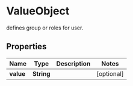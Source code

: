 

# ValueObject

defines group or roles for user.
## Properties

Name | Type | Description | Notes
------------ | ------------- | ------------- | -------------
**value** | **String** |  |  [optional]



